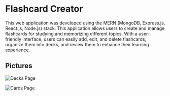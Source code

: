 # Flashcard Creator

This web application was developed using the MERN (MongoDB, Express.js, React.js, Node.js) stack. This application allows users to create and manage flashcards for studying and memorizing different topics. With a user-friendly interface, users can easily add, edit, and delete flashcards, organize them into decks, and review them to enhance their learning experience.

## Pictures

![Decks Page](https://github.com/PatrickLisiecki/flashcard-creator/assets/96704934/bd754edd-197b-444f-a089-214313e2ce89)

![Cards Page](https://github.com/PatrickLisiecki/flashcard-creator/assets/96704934/14f5b5f2-dd31-4ce2-b9c6-54af1ce8cda7)

